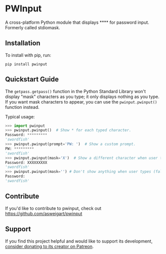 PWInput
======

A cross-platform Python module that displays **** for password input. Formerly called stdiomask.

Installation
------------

To install with pip, run:

    pip install pwinput

Quickstart Guide
----------------

The `getpass.getpass()` function in the Python Standard Library won't display "mask" characters as you type; it only displays nothing as you type. If you want mask characters to appear, you can use the `pwinput.pwinput()` function instead.

Typical usage:

```py
>>> import pwinput
>>> pwinput.pwinput()  # Show * for each typed character.
Password: *********
'swordfish'
>>> pwinput.pwinput(prompt='PW: ')  # Show a custom prompt.
PW: *********
'swordfish'
>>> pwinput.pwinput(mask='X')  # Show a different character when user types.
Password: XXXXXXXXX
'swordfish'
>>> pwinput.pwinput(mask='') # Don't show anything when user types (falls back and calls getpass.getpass()).
Password:
'swordfish'
```

Contribute
----------

If you'd like to contribute to pwinput, check out https://github.com/asweigart/pwinput

Support
-------

If you find this project helpful and would like to support its development, [consider donating to its creator on Patreon](https://www.patreon.com/AlSweigart).
